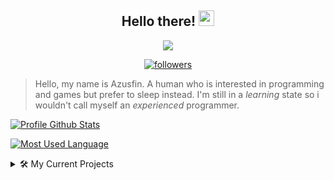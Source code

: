 <h2 align="center">
  Hello there!
  <img src="https://media.giphy.com/media/hvRJCLFzcasrR4ia7z/giphy.gif" width="25">
</h2>

<p align="center">
  <img src="https://readme-typing-svg.herokuapp.com/?lines=Sleep+Is+Healthy!&center=true&width=200&height=30">
</p>

<p align="center">
  <a href="https://github.com/Azusfin">
    <img alt="followers" title="Follow Me" src="https://img.shields.io/github/followers/Azusfin?color=bf51d3&labelColor=ce58e4&style=for-the-badge&logo=github&label=Follow%20me"/></a>
</p>

> Hello, my name is Azusfin. A human who is interested in programming and games but prefer to sleep instead. I'm still in a _learning_ state so i wouldn't call myself an _experienced_ programmer.

[![Profile Github Stats](https://github-readme-stats.vercel.app/api?username=Azusfin&show_icons=true&title_color=e560ff&icon_color=e560ff&text_color=fff&bg_color=140522)](https://github.com/anuraghazra/github-readme-stats)

[![Most Used Language](https://github-readme-stats.vercel.app/api/top-langs?username=Azusfin&langs_count=8&layout=compact&title_color=e560ff&text_color=fff&bg_color=140522)](https://github.com/anuraghazra/github-readme-stats)

<details>
<summary>🛠 My Current Projects</summary>
<p>

- [lavacoffee](https://github.com/Azusfin/lavacoffee) - A fast and rich featured [lavalink](https://github.com/freyacodes/lavalink) wrapper
- [aoi.mongo](https://github.com/Azusfin/aoi.mongo) - A mongodb wrapper for [aoi.js](https://github.com/AkaruiDevelopment/aoi.js)
- [clpl](https://github.com/Azusfin/clpl) - Chamaelyn Key-Value Pair Language
</p>
</details>
